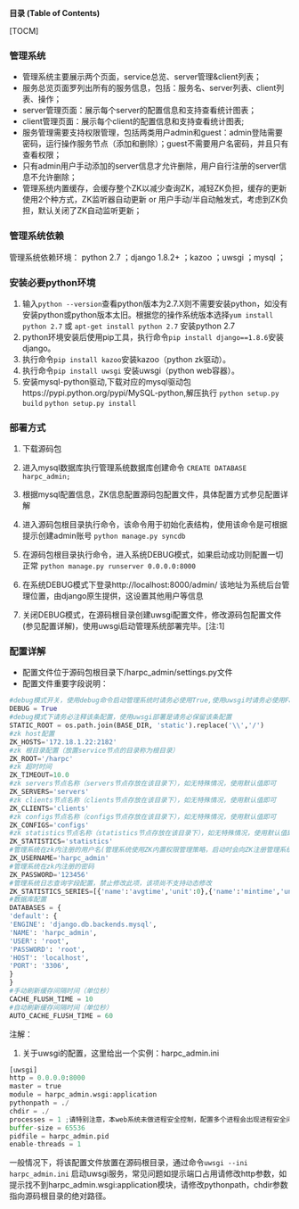 **目录 (Table of Contents)**

[TOCM] 

### 管理系统

- 管理系统主要展示两个页面，service总览、server管理&client列表；
- 服务总览页面罗列出所有的服务信息，包括：服务名、server列表、client列表、操作；
- server管理页面：展示每个server的配置信息和支持查看统计图表；
- client管理页面：展示每个client的配置信息和支持查看统计图表;
- 服务管理需要支持权限管理，包括两类用户admin和guest：admin登陆需要密码，运行操作服务节点（添加和删除）；guest不需要用户名密码，并且只有查看权限；
- 只有admin用户手动添加的server信息才允许删除，用户自行注册的server信息不允许删除；
- 管理系统内置缓存，会缓存整个ZK以减少查询ZK，减轻ZK负担，缓存的更新使用2个种方式，ZK监听器自动更新 or 用户手动/半自动触发式，考虑到ZK负担，默认关闭了ZK自动监听更新；

### 管理系统依赖

管理系统依赖环境：
python 2.7 ；django 1.8.2+ ；kazoo ；uwsgi ；mysql ；

### 安装必要python环境

1. 输入`python --version`查看python版本为2.7.X则不需要安装python，如没有安装python或python版本太旧。根据您的操作系统版本选择`yum install python 2.7` 或 `apt-get install python 2.7` 安装python 2.7
2. python环境安装后使用pip工具，执行命令`pip install django==1.8.6`安装django。
3. 执行命令`pip install kazoo`安装kazoo（python zk驱动）。
4. 执行命令`pip install uwsgi` 安装uwsgi（python web容器）。
5. 安装mysql-python驱动,下载对应的mysql驱动包https://pypi.python.org/pypi/MySQL-python,解压执行
    `python setup.py build`
    `python setup.py install`

### 部署方式

1. 下载源码包

2. 进入mysql数据库执行管理系统数据库创建命令
`CREATE DATABASE harpc_admin;`

3. 根据mysql配置信息，ZK信息配置源码包配置文件，具体配置方式参见配置详解

4. 进入源码包根目录执行命令，该命令用于初始化表结构，使用该命令是可根据提示创建admin账号
`python manage.py syncdb`

5. 在源码包根目录执行命令，进入系统DEBUG模式，如果启动成功则配置一切正常
`python manage.py runserver 0.0.0.0:8000`

6. 在系统DEBUG模式下登录http://localhost:8000/admin/ 该地址为系统后台管理位置，由django原生提供，这设置其他用户等信息

7. 关闭DEBUG模式，在源码根目录创建uwsgi配置文件，修改源码包配置文件(参见配置详解)，使用uwsgi启动管理系统部署完毕。[注:1]

### 配置详解

- 配置文件位于源码包根目录下/harpc_admin/settings.py文件
- 配置文件重要字段说明：

```python
#debug模式开关，使用debug命令启动管理系统时请务必使用True,使用uwsgi时请务必使用False关闭debug模式
DEBUG = True
#debug模式下请务必注释该条配置，使用uwsgi部署是请务必保留该条配置
STATIC_ROOT = os.path.join(BASE_DIR, 'static').replace('\\','/')
#zk host配置
ZK_HOSTS='172.18.1.22:2182'
#zk 根目录配置（放置service节点的目录称为根目录）
ZK_ROOT='/harpc'
#zk 超时时间
ZK_TIMEOUT=10.0
#zk servers节点名称（servers节点存放在该目录下），如无特殊情况，使用默认值即可
ZK_SERVERS='servers'
#zk clients节点名称（clients节点存放在该目录下），如无特殊情况，使用默认值即可
ZK_CLIENTS='clients'
#zk configs节点名称（configs节点存放在该目录下），如无特殊情况，使用默认值即可
ZK_CONFIGS='configs'
#zk statistics节点名称（statistics节点存放在该目录下），如无特殊情况，使用默认值即可
ZK_STATISTICS='statistics'
#管理系统在zk内注册的用户名(管理系统使用ZK内置权限管理策略，启动时会向ZK注册管理系统专用用户)
ZK_USERNAME='harpc_admin'
#管理系统在zk内注册的密码
ZK_PASSWORD='123456'
#管理系统日志查询字段配置，禁止修改此项，该项尚不支持动态修改
ZK_STATISTICS_SERIES=[{'name':'avgtime','unit':0},{'name':'mintime','unit':0},{'name':'maxtime','unit':0},{'name':'qps','unit':1},{'name':'success','unit':1},{'name':'failure','unit':1}]
#数据库配置
DATABASES = {
'default': {
'ENGINE': 'django.db.backends.mysql',
'NAME': 'harpc_admin',
'USER': 'root',
'PASSWORD': 'root',
'HOST': 'localhost',
'PORT': '3306',
}
}
#手动刷新缓存间隔时间（单位秒）
CACHE_FLUSH_TIME = 10
#自动刷新缓存间隔时间（单位秒）
AUTO_CACHE_FLUSH_TIME = 60
```

注解：

1. 关于uwsgi的配置，这里给出一个实例：harpc_admin.ini

```python
[uwsgi]
http = 0.0.0.0:8000
master = true
module = harpc_admin.wsgi:application
pythonpath = ./
chdir = ./
processes = 1 ;请特别注意，本web系统未做进程安全控制，配置多个进程会出现进程安全问题
buffer-size = 65536
pidfile = harpc_admin.pid
enable-threads = 1
```
一般情况下，将该配置文件放置在源码根目录，通过命令`uwsgi --ini harpc_admin.ini` 启动uwsgi服务，常见问题如提示端口占用请修改http参数，如提示找不到harpc_admin.wsgi:application模块，请修改pythonpath，chdir参数指向源码根目录的绝对路径。
